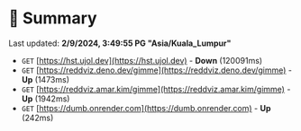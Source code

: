 # 📖 Summary
Last updated: **2/9/2024, 3:49:55 PG "Asia/Kuala_Lumpur"**

- `GET` [https://hst.ujol.dev](https://hst.ujol.dev) - **Down** (120091ms)
- `GET` [https://reddviz.deno.dev/gimme](https://reddviz.deno.dev/gimme) - **Up** (1473ms)
- `GET` [https://reddviz.amar.kim/gimme](https://reddviz.amar.kim/gimme) - **Up** (1942ms)
- `GET` [https://dumb.onrender.com](https://dumb.onrender.com) - **Up** (242ms)
